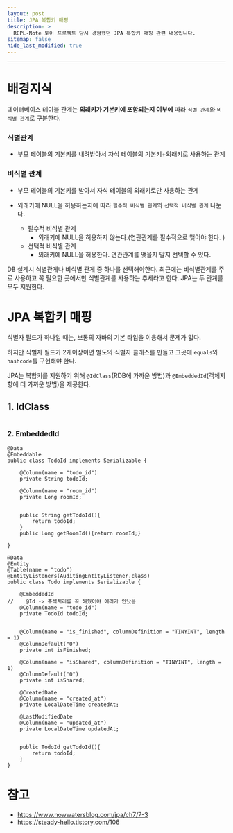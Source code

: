 ```yaml
---
layout: post
title: JPA 복합키 매핑
description: >
  REPL-Note 토이 프로젝트 당시 경험했던 JPA 복합키 매핑 관련 내용입니다. 
sitemap: false
hide_last_modified: true
---
```


---

# 배경지식

 데이터베이스 테이블 관계는 **외래키가 기본키에 포함되는지 여부에** 따라 ```식별 관계```와 ```비식별 관계```로 구분한다. 

### 식별관계
- 부모 테이블의 기본키를 내려받아서 자식 테이블의 기본키+외래키로 사용하는 관계

### 비식별 관계
- 부모 테이블의 기본키를 받아서 자식 테이블의 외래키로만 사용하는 관계
- 외래키에 NULL을 허용하는지에 따라 ```필수적 비식별 관계```와 ```선택적 비식별 관계``` 나눈다. 

    - 필수적 비식별 관계
      - 외래키에 NULL을 허용하지 않는다.(연관관계를 필수적으로 맺어야 한다. )
    - 선택적 비식별 관계
      - 외래키에 NULL을 허용한다. 연관관계를 맺을지 말지 선택할 수 있다.

DB 설계시 식별관계나 비식별 관계 중 하나를 선택해야한다. 최근에는 비식별관계를 주로 사용하고 꼭 필요한 곳에서만 식별관계를 사용하는 추세라고 한다. JPA는 두 관계를 모두 지원한다.

# JPA 복합키 매핑

식별자 필드가 하나일 때는, 보통의 자바의 기본 타입을 이용해서 문제가 없다.

하지만 식별자 필드가 2개이상이면 별도의 식별자 클래스를 만들고 그곳에 ```equals```와 ```hashcode```를 구현해야 한다.

JPA는 복합키를 지원하기 위해 ```@IdClass```(RDB에 가까운 방법)과 ```@EmbeddedId```(객체지향에 더 가까운 방법)을 제공한다.

## 1. IdClass

```

```


### 2. EmbeddedId
```
@Data
@Embeddable
public class TodoId implements Serializable {

    @Column(name = "todo_id")
    private String todoId;

    @Column(name = "room_id")
    private Long roomId;


    public String getTodoId(){
        return todoId;
    }
    public Long getRoomId(){return roomId;}
    
}
```

```
@Data
@Entity
@Table(name = "todo")
@EntityListeners(AuditingEntityListener.class)
public class Todo implements Serializable {

    @EmbeddedId
//    @Id -> 주석처리를 꼭 해줬어야 에러가 안났음
    @Column(name = "todo_id")
    private TodoId todoId;


    @Column(name = "is_finished", columnDefinition = "TINYINT", length = 1)
    @ColumnDefault("0")
    private int isFinished;

    @Column(name = "isShared", columnDefinition = "TINYINT", length = 1)
    @ColumnDefault("0")
    private int isShared;

    @CreatedDate
    @Column(name = "created_at")
    private LocalDateTime createdAt;

    @LastModifiedDate
    @Column(name = "updated_at")
    private LocalDateTime updatedAt;


    public TodoId getTodoId(){
        return todoId;
    }
}
```


# 참고
- https://www.nowwatersblog.com/jpa/ch7/7-3
- https://steady-hello.tistory.com/106





    



